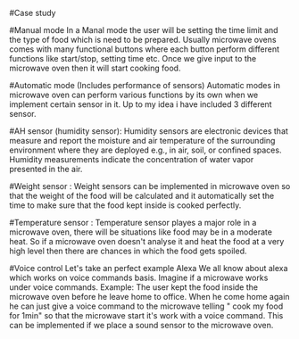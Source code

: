 #Case study 


#Manual mode 
In a Manal mode the user will be setting the time limit and the type of food which is need to be prepared. 
Usually microwave ovens comes with many functional buttons where each button perform different functions like start/stop, setting time etc. 
Once we give input to the microwave oven then it will start cooking food. 

#Automatic mode
(Includes performance of sensors)
Automatic modes in microwave oven can perform various functions by its own when we implement certain sensor in it. 
Up to my idea i have included 3 different sensor.

#AH sensor (humidity sensor):
Humidity sensors are electronic devices that measure and report the moisture and air temperature of the surrounding environment where they are deployed e.g., in air, soil, or confined spaces. Humidity measurements indicate the concentration of water vapor presented in the air.

#Weight sensor :
Weight sensors can be  implemented in microwave oven so that the weight of the food will be calculated and it automatically set the time to make sure that the food kept inside is cooked perfectly.

#Temperature sensor :
Temperature sensor playes a major role in a microwave oven, there will be situations like food may be in a moderate heat. So if a microwave oven doesn't analyse it and heat the food at a very high level then there are chances in which the food gets spoiled. 

#Voice control
Let's take an perfect example Alexa
We all know about alexa which works on voice commands basis. 
Imagine if a microwave works under voice commands.
Example: The user kept the food inside the microwave oven before he leave home to office. When he come home again he can just give a voice command to the microwave telling " cook my food for 1min" so that the microwave start it's work with a voice command.
This can be implemented if we place a sound sensor to the microwave oven.

